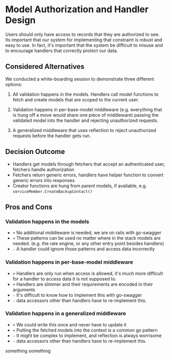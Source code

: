 # Model Authorization and Handler Design

Users should only have access to records that they are authorized to see. Its important that our system for implementing that constraint is robust and easy to use. In fact, it's important that the system be difficult to misuse and to encourage handlers that correctly protect our data.

## Considered Alternatives

We conducted a white-boarding session to demonstrate three different options:

1. All validation happens in the models. Handlers call model functions to fetch and create models that are scoped to the current user.

2. Validation happens in per-base-model middleware (e.g. everything that is hung off a move would share one piece of middleware) passing the validated model into the handler and rejecting unauthorized requests.

3. A generalized middleware that uses reflection to reject unauthorized requests before the handler gets run.

## Decision Outcome

* Handlers get models through fetchers that accept an authenticated user, fetchers handle authorization
* Fetchers return generic errors, handlers have helper function to convert generic errors into responses
* Creator functions are hung from parent models, if available, e.g. `serviceMember.CreateBackupContact()`

## Pros and Cons

### Validation happens in the models

* `+` No additional middleware is needed, we are on rails with go-swagger
* `+` These patterns can be used no matter where in the stack models are needed. (e.g. the rate engine, or any other entry point besides handlers)
* `-` A handler could ignore those patterns and access data incorrectly

### Validation happens in per-base-model middleware

* `+` Handlers are only run when access is allowed, it's much more difficult for a handler to access data it is not supposed to.
* `+` Handlers are slimmer and their requirements are encoded in their arguments
* `-` It's difficult to know how to implement this with go-swagger
* `-` data accessors other than handlers have to re-implement this.

### Validation happens in a generalized middleware

* `+` We could write this once and never have to update it
* `+` Putting the fetched models into the context is a common go pattern
* `-` It might be complex to implement, and reflection is always worrisome
* `-` data accessors other than handlers have to re-implement this.

something something

